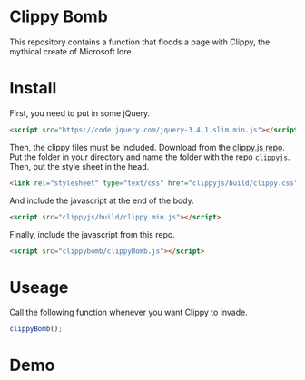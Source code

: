 # Clippy Bomb
This repository contains a function that floods a page with Clippy, the mythical create of Microsoft lore.
# Install
First, you need to put in some jQuery.
```html
<script src="https://code.jquery.com/jquery-3.4.1.slim.min.js"></script>
```
Then, the clippy files must be included. Download from the [clippy.js repo](https://github.com/smore-inc/clippy.js). Put the folder in your directory and name the folder with the repo `clippyjs`. Then, put the style sheet in the head.
```html
<link rel="stylesheet" type="text/css" href="clippyjs/build/clippy.css" media="all">
```
And include the javascript at the end of the body.
```html
<script src="clippyjs/build/clippy.min.js"></script>
```
Finally, include the javascript from this repo.
```html
<script src="clippybomb/clippyBomb.js"></script>
```
# Useage
Call the following function whenever you want Clippy to invade.
```javascript
clippyBomb();
```
# Demo
